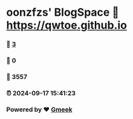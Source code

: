 # oonzfzs' BlogSpace :link: https://qwtoe.github.io 
### :page_facing_up: [3](https://qwtoe.github.io/tag.html) 
### :speech_balloon: 0 
### :hibiscus: 3557 
### :alarm_clock: 2024-09-17 15:41:23 
### Powered by :heart: [Gmeek](https://github.com/Meekdai/Gmeek)
